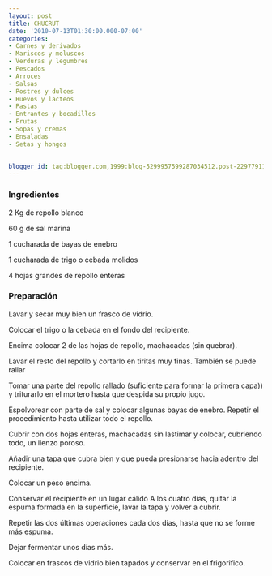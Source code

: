 ```yaml
---
layout: post
title: CHUCRUT
date: '2010-07-13T01:30:00.000-07:00'
categories:
- Carnes y derivados
- Mariscos y moluscos
- Verduras y legumbres
- Pescados
- Arroces
- Salsas
- Postres y dulces
- Huevos y lacteos
- Pastas
- Entrantes y bocadillos
- Frutas
- Sopas y cremas
- Ensaladas
- Setas y hongos
 

blogger_id: tag:blogger.com,1999:blog-5299957599287034512.post-2297791129409900569
---
```


<h3>Ingredientes</h3>

2 Kg de repollo blanco

60 g de sal marina

1 cucharada de bayas de enebro

1 cucharada de trigo o cebada molidos

4 hojas grandes de repollo enteras

<h3>Preparación</h3>

Lavar y secar muy bien un frasco de vidrio.

Colocar el trigo o la cebada en el fondo del recipiente.

Encima colocar 2 de las hojas de repollo, machacadas (sin quebrar).

Lavar el resto del repollo y cortarlo en tiritas muy finas. También se puede rallar

Tomar una parte del repollo rallado (suficiente para formar la primera capa)) y triturarlo en el mortero hasta que despida su propio jugo.

Espolvorear con parte de sal y colocar algunas bayas de enebro. Repetir el procedimiento hasta utilizar todo el repollo.

Cubrir con dos hojas enteras, machacadas sin lastimar y colocar, cubriendo todo, un lienzo poroso.

Añadir una tapa que cubra bien y que pueda presionarse hacia adentro del recipiente.

Colocar un peso encima.

Conservar el recipiente en un lugar cálido A los cuatro días, quitar la espuma formada en la superficie, lavar la tapa y volver a cubrir.

Repetir las dos últimas operaciones cada dos días, hasta que no se forme más espuma.

Dejar fermentar unos días más.

Colocar en frascos de vidrio bien tapados y conservar en el frigorifico.

